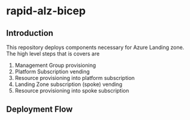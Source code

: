 # rapid-alz-bicep

## Introduction

This repository deploys components necessary for Azure Landing zone. The high level steps that is covers are
1. Management Group provisioning
2. Platform Subscription vending
3. Resource provisioning into platform subscription
4. Landing Zone subscription (spoke) vending
5. Resource provisioning into spoke subscription

## Deployment Flow

